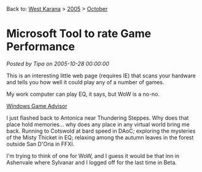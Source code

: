 Back to: [West Karana](/posts/westkarana.md) > [2005](/posts/2005/westkarana.md) > [October](./westkarana.md)
# Microsoft Tool to rate Game Performance

*Posted by Tipa on 2005-10-28 00:00:00*

This is an interesting little web page (requires IE) that scans your hardware and tells you how well it could play any of a number of games.

My work computer can play EQ, it says, but WoW is a no-no.

[Windows Game Advisor](http://www.microsoft.com/windowsxp/using/games/gameadvisor/default.mspx)

I just flashed back to Antonica near Thundering Steppes. Why does that place hold memories... why does any place in any virtual world bring me back. Running to Cotswold at bard speed in DAoC; exploring the mysteries of the Misty Thicket in EQ; relaxing among the autumn leaves in the forest outside San D'Oria in FFXI.

I'm trying to think of one for WoW, and I guess it would be that inn in Ashenvale where Sylvanar and I logged off for the last time in Beta.


